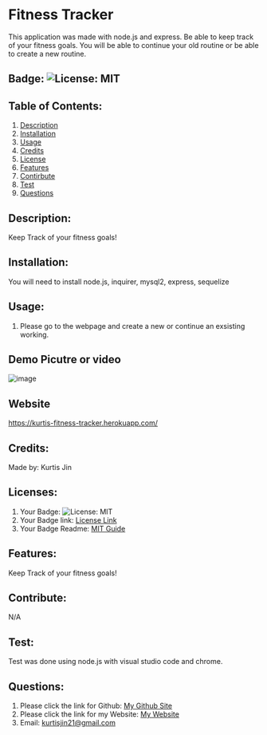 # Fitness Tracker
This application was made with node.js and express. Be able to keep track of your fitness goals. You will be able to continue your old routine or be able to create a new routine. 

## Badge: ![License: MIT](https://img.shields.io/badge/License-MIT-yellow.svg)

## Table of Contents:
  1. [Description](#description)
  2. [Installation](#installation)
  3. [Usage](#usage)
  4. [Credits](#credits)
  5. [License](#license)
  6. [Features](#features)
  7. [Contirbute](#contribute)
  8. [Test](#test)
  9. [Questions](#questions)

## Description:
Keep Track of your fitness goals!

## Installation:
 You will need to install node.js, inquirer, mysql2, express, sequelize

## Usage:
1. Please go to the webpage and create a new or continue an exsisting working.

## Demo Picutre or video
![image](https://user-images.githubusercontent.com/66793863/132415039-0d933ec7-7cb5-481a-9eb8-45877a125d21.png)

## Website
https://kurtis-fitness-tracker.herokuapp.com/

## Credits:
Made by: Kurtis Jin

## Licenses:
1. Your Badge: ![License: MIT](https://img.shields.io/badge/License-MIT-yellow.svg)
2. Your Badge link: <a href = "https://opensource.org/licenses/MIT">License Link</a>
3. Your Badge Readme: <a href = "https://gist.github.com/ckib16/8732561535ed766cd6b8">MIT Guide</a>

## Features:
Keep Track of your fitness goals!

## Contribute:
N/A

## Test:
Test was done using node.js with visual studio code and chrome.

## Questions:
1. Please click the link for Github: <a href = "https://github.com/kurtisjin">My Github Site</a>
2. Please click the link for my Website: <a href = "https://www.kurtisjin.com">My Website</a>
3. Email: kurtisjin21@gmail.com 
